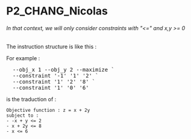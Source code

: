 # P2_CHANG_Nicolas

###### In that context, we will only consider constraints with "<=" and x,y >= 0

The instruction structure is like this :

For example : 
<pre markdown="1">  --obj_x 1 --obj_y 2 --maximize ` 
  --constraint '-1' '1' '2' ` 
  --constraint '1' '2' '8' ` 
  --constraint '1' '0' '6'  </pre>

is the traduction of : 
```
Objective function : z = x + 2y
subject to :
- -x + y <= 2
- x + 2y <= 8
- x <= 6
```
